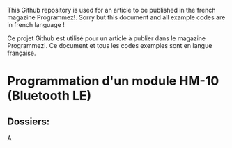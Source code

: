 This Github repository is used for an article to be published in the french magazine Programmez!. Sorry but this document and all example codes are in french language !

Ce projet Github est utilisé pour un article à publier dans le magazine Programmez!. Ce document et tous les codes exemples sont en langue française.


Programmation d'un module HM-10 (Bluetooth LE)
==============================================

Dossiers:
---------
A
